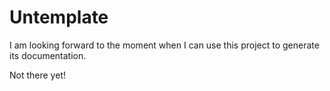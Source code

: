 # Untemplate

I am looking forward to the moment
when I can use this project to generate
its documentation.

Not there yet!
